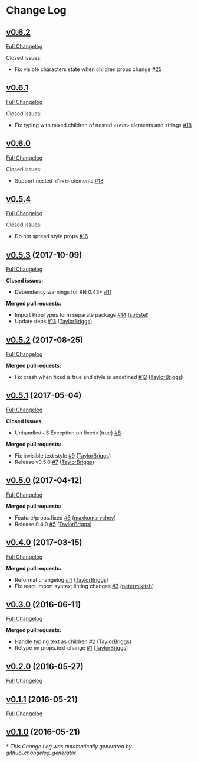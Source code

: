 # Change Log

## [v0.6.2](https://github.com/TaylorBriggs/react-native-typewriter/tree/v0.6.2)
[Full Changelog](https://github.com/TaylorBriggs/react-native-typewriter/compare/v0.6.1...v0.6.2)

Closed issues:

- Fix visible characters state when children props change
  [\#25](https://github.com/TaylorBriggs/react-native-typewriter/issues/25)

## [v0.6.1](https://github.com/TaylorBriggs/react-native-typewriter/tree/v0.6.1)
[Full Changelog](https://github.com/TaylorBriggs/react-native-typewriter/compare/v0.6.0...v0.6.1)

Closed issues:

- Fix typing with mixed children of nested `<Text>` elements and strings
  [\#18](https://github.com/TaylorBriggs/react-native-typewriter/issues/18)

## [v0.6.0](https://github.com/TaylorBriggs/react-native-typewriter/tree/v0.6.0)
[Full Changelog](https://github.com/TaylorBriggs/react-native-typewriter/compare/v0.5.4...v0.6.0)

Closed issues:

- Support nested `<Text>` elements
  [\#18](https://github.com/TaylorBriggs/react-native-typewriter/issues/18)

## [v0.5.4](https://github.com/TaylorBriggs/react-native-typewriter/tree/v0.5.4)
[Full Changelog](https://github.com/TaylorBriggs/react-native-typewriter/compare/v0.5.3...v0.5.4)

Closed issues:

- Do not spread style props
  [\#16](https://github.com/TaylorBriggs/react-native-typewriter/issues/16)


## [v0.5.3](https://github.com/TaylorBriggs/react-native-typewriter/tree/v0.5.3) (2017-10-09)
[Full Changelog](https://github.com/TaylorBriggs/react-native-typewriter/compare/v0.5.2...v0.5.3)

**Closed issues:**

- Dependency warnings for RN 0.43+ [\#11](https://github.com/TaylorBriggs/react-native-typewriter/issues/11)

**Merged pull requests:**

- Import PropTypes form separate package [\#14](https://github.com/TaylorBriggs/react-native-typewriter/pull/14) ([sobstel](https://github.com/sobstel))
- Update deps [\#13](https://github.com/TaylorBriggs/react-native-typewriter/pull/13) ([TaylorBriggs](https://github.com/TaylorBriggs))

## [v0.5.2](https://github.com/TaylorBriggs/react-native-typewriter/tree/v0.5.2) (2017-08-25)
[Full Changelog](https://github.com/TaylorBriggs/react-native-typewriter/compare/v0.5.1...v0.5.2)

**Merged pull requests:**

- Fix crash when fixed is true and style is undefined [\#12](https://github.com/TaylorBriggs/react-native-typewriter/pull/12) ([TaylorBriggs](https://github.com/TaylorBriggs))

## [v0.5.1](https://github.com/TaylorBriggs/react-native-typewriter/tree/v0.5.1) (2017-05-04)
[Full Changelog](https://github.com/TaylorBriggs/react-native-typewriter/compare/v0.5.0...v0.5.1)

**Closed issues:**

- Unhandled JS Exception on fixed={true} [\#8](https://github.com/TaylorBriggs/react-native-typewriter/issues/8)

**Merged pull requests:**

- Fix invisible text style [\#9](https://github.com/TaylorBriggs/react-native-typewriter/pull/9) ([TaylorBriggs](https://github.com/TaylorBriggs))
- Release v0.5.0 [\#7](https://github.com/TaylorBriggs/react-native-typewriter/pull/7) ([TaylorBriggs](https://github.com/TaylorBriggs))

## [v0.5.0](https://github.com/TaylorBriggs/react-native-typewriter/tree/v0.5.0) (2017-04-12)
[Full Changelog](https://github.com/TaylorBriggs/react-native-typewriter/compare/v0.4.0...v0.5.0)

**Merged pull requests:**

- Feature/props.fixed [\#6](https://github.com/TaylorBriggs/react-native-typewriter/pull/6) ([maxkomarychev](https://github.com/maxkomarychev))
- Release 0.4.0 [\#5](https://github.com/TaylorBriggs/react-native-typewriter/pull/5) ([TaylorBriggs](https://github.com/TaylorBriggs))

## [v0.4.0](https://github.com/TaylorBriggs/react-native-typewriter/tree/v0.4.0) (2017-03-15)
[Full Changelog](https://github.com/TaylorBriggs/react-native-typewriter/compare/v0.3.0...v0.4.0)

**Merged pull requests:**

- Reformat changelog [\#4](https://github.com/TaylorBriggs/react-native-typewriter/pull/4) ([TaylorBriggs](https://github.com/TaylorBriggs))
- Fix react import syntax; linting changes [\#3](https://github.com/TaylorBriggs/react-native-typewriter/pull/3) ([petermikitsh](https://github.com/petermikitsh))

## [v0.3.0](https://github.com/TaylorBriggs/react-native-typewriter/tree/v0.3.0) (2016-06-11)
[Full Changelog](https://github.com/TaylorBriggs/react-native-typewriter/compare/v0.2.0...v0.3.0)

**Merged pull requests:**

- Handle typing text as children [\#2](https://github.com/TaylorBriggs/react-native-typewriter/pull/2) ([TaylorBriggs](https://github.com/TaylorBriggs))
- Retype on props.text change [\#1](https://github.com/TaylorBriggs/react-native-typewriter/pull/1) ([TaylorBriggs](https://github.com/TaylorBriggs))

## [v0.2.0](https://github.com/TaylorBriggs/react-native-typewriter/tree/v0.2.0) (2016-05-27)
[Full Changelog](https://github.com/TaylorBriggs/react-native-typewriter/compare/v0.1.1...v0.2.0)

## [v0.1.1](https://github.com/TaylorBriggs/react-native-typewriter/tree/v0.1.1) (2016-05-21)
[Full Changelog](https://github.com/TaylorBriggs/react-native-typewriter/compare/v0.1.0...v0.1.1)

## [v0.1.0](https://github.com/TaylorBriggs/react-native-typewriter/tree/v0.1.0) (2016-05-21)


\* *This Change Log was automatically generated by [github_changelog_generator](https://github.com/skywinder/Github-Changelog-Generator)*

